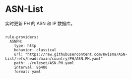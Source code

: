 
# ASN-List

实时更新 PH 的 ASN 和 IP 数据库。

<pre><code class="language-javascript">
rule-providers:
  ASNPH:
    type: http
    behavior: classical
    url: "https://raw.githubusercontent.com/Kwisma/ASN-List/refs/heads/main/country/PH/ASN.PH.yaml"
    path: ./ruleset/ASN.PH.yaml
    interval: 86400
    format: yaml
</code></pre>